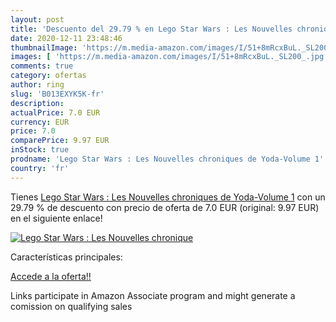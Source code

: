```yaml
---
layout: post
title: 'Descuento del 29.79 % en Lego Star Wars : Les Nouvelles chronique'
date: 2020-12-11 23:48:46
thumbnailImage: 'https://m.media-amazon.com/images/I/51+8mRcxBuL._SL200_.jpg'
images: [ 'https://m.media-amazon.com/images/I/51+8mRcxBuL._SL200_.jpg' ]
comments: true
category: ofertas
author: ring
slug: 'B013EXYK5K-fr'
description:
actualPrice: 7.0 EUR
currency: EUR
price: 7.0
comparePrice: 9.97 EUR
inStock: true
prodname: 'Lego Star Wars : Les Nouvelles chroniques de Yoda-Volume 1'
country: 'fr'
---
```


Tienes [Lego Star Wars : Les Nouvelles chroniques de Yoda-Volume 1](https://www.amazon.fr/dp/B013EXYK5K/?tag=tolees0d-21) con un 29.79 % de descuento con precio de oferta de 7.0 EUR (original: 9.97 EUR) en el siguiente enlace!

[![Lego Star Wars : Les Nouvelles chronique](https://m.media-amazon.com/images/I/51+8mRcxBuL._SL200_.jpg)](https://www.amazon.fr/dp/B013EXYK5K/?tag=tolees0d-21)

Características principales:


[Accede a la oferta!!](https://www.amazon.fr/dp/B013EXYK5K/?tag=tolees0d-21)

Links participate in Amazon Associate program and might generate a comission on qualifying sales


